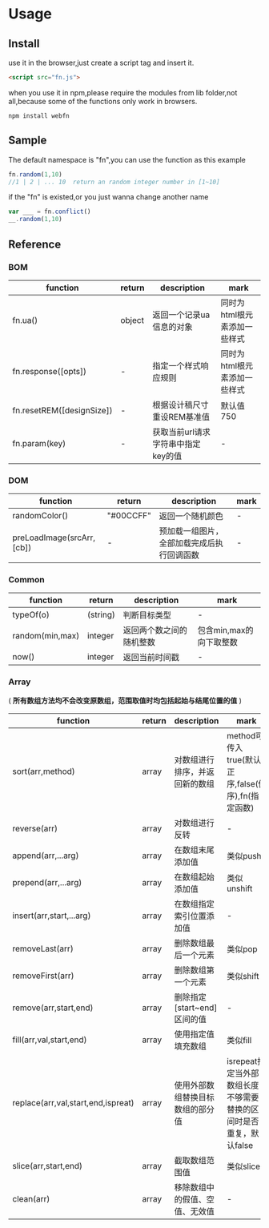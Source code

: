 # Usage
## Install 
use it in the browser,just create a script tag and insert it.
```html
<script src="fn.js">
```

when you use it in npm,please require the modules from lib folder,not all,because some of the functions only work in browsers.
```shell
npm install webfn
```

## Sample
The default namespace is "fn",you can use the function as this example
```javascript
fn.random(1,10)
//1 | 2 | ... 10  return an random integer number in [1~10]
```
if the "fn" is existed,or you just wanna change another name
```javascript
var ___ = fn.conflict()
__.random(1,10)
```

## Reference

### BOM 
| function | return | description | mark |
|----------| -------| ------------| ---- |
| fn.ua()  | object | 返回一个记录ua信息的对象| 同时为html根元素添加一些样式 |
| fn.response([opts])  | - | 指定一个样式响应规则 | 同时为html根元素添加一些样式 |
|fn.resetREM([designSize])| - | 根据设计稿尺寸重设REM基准值 | 默认值750 |
|fn.param(key)|-|获取当前url请求字符串中指定key的值|-|

### DOM
| function | return | description | mark |
|----------| -------| ------------| ---- |
|randomColor()|"#00CCFF"|返回一个随机颜色|-|
|preLoadImage(srcArr,[cb])|-|预加载一组图片，全部加载完成后执行回调函数|-|

### Common
| function | return | description | mark |
|----------| -------| ------------| ---- |
| typeOf(o)| (string)|判断目标类型|-|
|random(min,max)|integer|返回两个数之间的随机整数|包含min,max的向下取整数|
| now()|integer|返回当前时间戳|-|

### Array 
( **所有数组方法均不会改变原数组，范围取值时均包括起始与结尾位置的值** )

| function | return | description | mark |
|----------| -------| ------------| ---- |
|sort(arr,method)|array|对数组进行排序，并返回新的数组|method可传入true(默认)正序,false(倒序),fn(指定函数)|
|reverse(arr)|array|对数组进行反转|-|
|append(arr,...arg)|array|在数组末尾添加值|类似push|
|prepend(arr,...arg)|array|在数组起始添加值|类似unshift|
|insert(arr,start,...arg)|array|在数组指定索引位置添加值|-|
|removeLast(arr)|array|删除数组最后一个元素|类似pop|
|removeFirst(arr)|array|删除数组第一个元素|类似shift|
|remove(arr,start,end)|array|删除指定[start~end]区间的值|-|
|fill(arr,val,start,end)|array|使用指定值填充数组|类似fill|
|replace(arr,val,start,end,ispreat)|array|使用外部数组替换目标数组的部分值|isrepeat指定当外部数组长度不够需要替换的区间时是否重复，默认false|
|slice(arr,start,end)|array|截取数组范围值|类似slice|
|clean(arr)|array|移除数组中的假值、空值、无效值|-|

 





